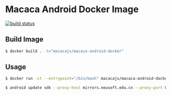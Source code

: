 # Macaca Android Docker Image

[![build status][travis-image]][travis-url]

[travis-image]: https://img.shields.io/travis/macacajs/macaca-android-docker.svg?style=flat-square
[travis-url]: https://travis-ci.org/macacajs/macaca-android-docker

## Build Image

```bash
$ docker build . -t="macacajs/macaca-android-docker"
```

## Usage

```bash
$ docker run -it --entrypoint="/bin/bash" macacajs/macaca-android-docker
```

```bash
$ android update sdk --proxy-host mirrors.neusoft.edu.cn --proxy-port 80 -s
```
